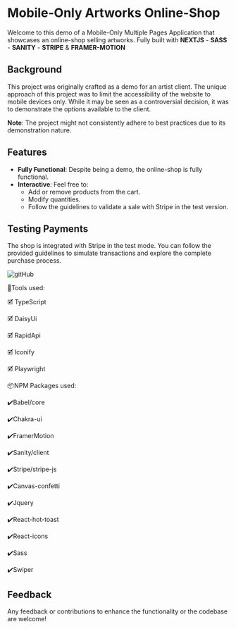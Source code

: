 # Mobile-Only Artworks Online-Shop

Welcome to this demo of a Mobile-Only Multiple Pages Application that showcases an online-shop selling artworks. Fully built with **NEXTJS** - **SASS** - **SANITY** - **STRIPE** & **FRAMER-MOTION**

## Background
This project was originally crafted as a demo for an artist client. The unique approach of this project was to limit the accessibility of the website to mobile devices only. While it may be seen as a controversial decision, it was to demonstrate the options available to the client.

**Note**: The project might not consistently adhere to best practices due to its demonstration nature.

## Features

- **Fully Functional**: Despite being a demo, the online-shop is fully functional. 
- **Interactive**: Feel free to:
  - Add or remove products from the cart.
  - Modify quantities.
  - Follow the guidelines to validate a sale with Stripe in the test version.

## Testing Payments

The shop is integrated with Stripe in the test mode. You can follow the provided guidelines to simulate transactions and explore the complete purchase process.


![gitHub](https://user-images.githubusercontent.com/98230162/218258028-f2d8beea-238a-4d70-b4f3-1dc1cece1e88.PNG)

<p>🧰Tools used:</p>
<p>🗹 TypeScript</p>
<p>🗹 DaisyUi</p>
<p>🗹 RapidApi</p>
<p>🗹 Iconify</p>
<p>🗹 Playwright</p>

<p>📦NPM Packages used:</p>
<p>✔️Babel/core</p>
<p>✔️Chakra-ui</p>
<p>✔️FramerMotion</p>
<p>✔️Sanity/client</p>
<p>✔️Stripe/stripe-js</p>
<p>✔️Canvas-confetti</p>
<p>✔️Jquery</p>
<p>✔️React-hot-toast</p>
<p>✔️React-icons</p>
<p>✔️Sass</p>
<p>✔️Swiper</p>


## Feedback

Any feedback or contributions to enhance the functionality or the codebase are welcome!




